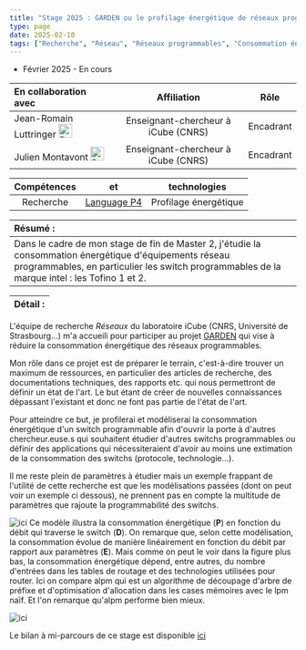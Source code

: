 ```yaml
---
title: "Stage 2025 : GARDEN ou le profilage énergétique de réseaux programmables"
type: page
date: 2025-02-10
tags: ["Recherche", "Réseau", "Réseaux programmables", "Consommation énergétique"]
---
```

- Février 2025 - En cours  

|En collaboration avec | Affiliation | Rôle | 
| :------------------ | :----------: | :----------: |
| Jean-Romain Luttringer <a href="https://jroluttringer.github.io/"><img src="/images/rss.svg" alt="Portfolio" width="24px"></a>| Enseignant-chercheur à iCube (CNRS) | Encadrant |
| Julien Montavont <a href="https://clarinet.icube.unistra.fr/~montavont/"><img src="/images/rss.svg" alt="Portfolio" width="24px"></a>| Enseignant-chercheur à iCube (CNRS) | Encadrant | 
 
| Compétences |  et |  technologies |
| :------------------: | :----------: | :----------: |  
| Recherche | [Language P4](https://p4.org/) | Profilage énergétique |  


| Résumé : |
| :------------------ |
| Dans le cadre de mon stage de fin de Master 2, j'étudie la consommation énergétique d'équipements réseau programmables, en particulier les switch programmables de la marque intel : les Tofino 1 et 2. |   

| Détail : |
| :------------------ |

L'équipe de recherche *Réseaux* du laboratoire iCube (CNRS, Université de Strasbourg...) m'a accueili pour participer au projet [GARDEN](http://garden.icube.unistra.fr/) qui vise à réduire la consommation énergétique des réseaux programmables.

Mon rôle dans ce projet est de préparer le terrain, c'est-à-dire trouver un maximum de ressources, en particulier des articles de recherche, des documentations techniques, des rapports etc. qui nous permettront de définir un état de l'art.
Le but étant de créer de nouvelles connaissances dépassant l'existant et donc ne font pas partie de l'état de l'art.

Pour atteindre ce but, je profilerai et modéliserai la consommation énergétique d'un switch programmable afin d'ouvrir la porte à d'autres chercheur.euse.s qui souhaitent étudier d'autres switchs programmables ou définir des applications qui nécessiteraient d'avoir au moins une extimation de la consommation des switchs (protocole, technologie...).

Il me reste plein de paramètres à étudier mais un exemple frappant de l'utilité de cette recherche est que les modélisations passées (dont on peut voir un exemple ci dessous), ne prennent pas en compte la multitude de paramètres que rajoute la programmabilité des switchs.

![ici](/images/modele.png)
Ce modèle illustra la consommation énergétique (**P**) en fonction du débit qui traverse le switch (**D**). On remarque que, selon cette modélisation, la consommation évolue de manière linéairement en fonction du débit par rapport aux paramètres (**E**). 
Mais comme on peut le voir dans la figure plus bas, la consommation énergétique dépend, entre autres, du nombre d'entrées dans les tables de routage et des technologies utilisées pour router.
Ici on compare alpm qui est un algorithme de découpage d'arbre de préfixe et d'optimisation d'allocation dans les cases mémoires avec le lpm naïf. Et l'on remarque qu'alpm performe bien mieux.

![ici](/images/alpm_vs_lpm.png)

Le bilan à mi-parcours de ce stage est disponible [ici](/images/Bilan_à_mi_parcours_Stage_2025-2.pdf)


